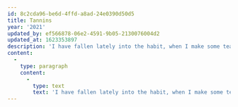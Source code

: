 ```yaml
---
id: 8c2cda96-be6d-4ffd-a8ad-24e0390d50d5
title: Tannins
year: '2021'
updated_by: ef566878-06e2-4591-9b05-2130076004d2
updated_at: 1623353897
description: 'I have fallen lately into the habit, when I make some tea for myself or for Jocelyn, of afterward taking the just-steeped tea-bag in my hand and crushing it in my hand.'
content:
  -
    type: paragraph
    content:
      -
        type: text
        text: 'I have fallen lately into the habit, when I make some tea for myself or for Jocelyn, of afterward taking the just-steeped tea-bag in my hand and crushing it, squeezing out the remaining concentrated tea and letting it flow, tannin-rich like a bed of red pine needles in the boreal forest in the summer, through my fingers and down to my wrist.'
---
```

